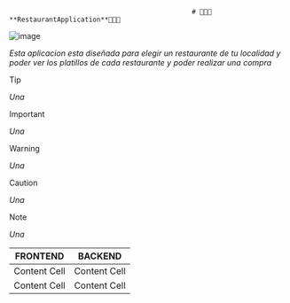                                                   # 🧑🏽‍🍳**RestaurantApplication**👩🏽‍🍳

![image](https://github.com/RomanDominguez/Roman-DominguezFullStackRestaurantApplication/assets/146168127/e864c860-9e55-4c06-a21f-74722a885711)

_Esta aplicacion esta diseñada para  elegir un restaurante de tu localidad y poder ver los platillos de cada restaurante y poder realizar una compra_

>[!TIP]
>_Una_
 
> [!IMPORTANT]
>_Una_

>[!WARNING]
>_Una_

>[!CAUTION]
>_Una_

>[!NOTE]
>_Una_

| FRONTEND      | BACKEND       |
| ------------- | ------------- |
| Content Cell  | Content Cell  |
| Content Cell  | Content Cell  |

